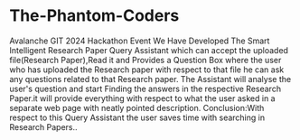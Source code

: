 # The-Phantom-Coders
Avalanche GIT 2024 Hackathon Event
We Have Developed The Smart Intelligent Research Paper Query Assistant which can accept the uploaded file(Research Paper),Read it and Provides a Question Box where the user who has uploaded the Research paper with respect to that file he can ask any questions related to that Research paper.
The Assistant will analyse the user's question and start Finding the answers in the respective Research Paper.it will provide everything with respect to what the user asked in a separate web page with neatly pointed description.
Conclusion:With respect to this Query Assistant the user saves time with searching in Research Papers..
